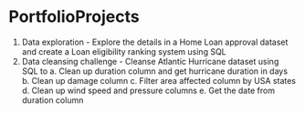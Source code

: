 # PortfolioProjects

1. Data exploration - Explore the details in  a Home Loan approval dataset and create a Loan eligibility ranking system using SQL
2. Data cleansing challenge - Cleanse Atlantic Hurricane dataset using SQL to
   a. Clean up duration column and get hurricane duration in days
   b. Clean up damage column
   c. Filter area affected column by USA states
   d. Clean up wind speed and pressure columns
   e. Get the date from duration column
                                                 
